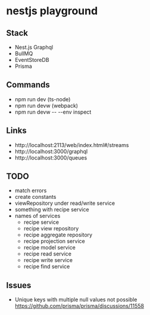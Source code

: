 # nestjs playground

## Stack

- Nest.js Graphql
- BullMQ
- EventStoreDB
- Prisma

## Commands

- npm run dev (ts-node)
- npm run devw (webpack)
- npm run devw -- --env inspect

## Links

- http://localhost:2113/web/index.html#/streams
- http://localhost:3000/graphql
- http://localhost:3000/queues

## TODO

- match errors
- create constants
- viewRepository under read/write service
- something with recipe service
- names of services
  - recipe service
  - recipe view repository
  - recipe aggregate repository
  - recipe projection service
  - recipe model service
  - recipe read service
  - recipe write service
  - recipe find service

## Issues

- Unique keys with multiple null values not possible https://github.com/prisma/prisma/discussions/11558
